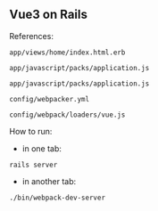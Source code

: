 ## Vue3 on Rails

References:

`app/views/home/index.html.erb`

`app/javascript/packs/application.js`

`app/javascript/packs/application.js`

`config/webpacker.yml`

`config/webpack/loaders/vue.js`

How to run:

* in one tab:

`rails server`

* in another tab:

`./bin/webpack-dev-server`